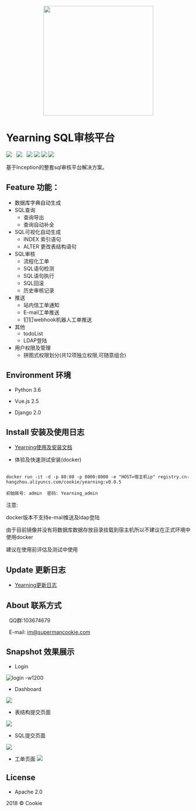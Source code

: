 <p align="center">
        <img width="300" src="http://oy0f4k5qi.bkt.clouddn.com/git_logo2.svg">
</p>

# Yearning SQL审核平台

![](https://img.shields.io/badge/build-release-brightgreen.svg)  
![](https://img.shields.io/badge/version-v1.0.0-brightgreen.svg)  
![](https://img.shields.io/badge/vue.js-2.5.0-brightgreen.svg) 
![](https://img.shields.io/badge/iview-2.8.0-brightgreen.svg?style=flat-square) 
![](https://img.shields.io/badge/python-3.6-brightgreen.svg)
![](https://img.shields.io/badge/Django-2.0-brightgreen.svg)

基于Inception的整套sql审核平台解决方案。

## Feature 功能：

- 数据库字典自动生成
- SQL查询
    - 查询导出
    - 查询自动补全 
- SQL可视化自动生成
    - INDEX 索引语句
    - ALTER 更改表结构语句
- SQL审核
    - 流程化工单
    - SQL语句检测
    - SQL语句执行
    - SQL回滚
    - 历史审核记录
- 推送
    - 站内信工单通知
    - E-mail工单推送
    - 钉钉webhook机器人工单推送
- 其他
    - todoList
    - LDAP登陆   
- 用户权限及管理
    - 拼图式权限划分(共12项独立权限,可随意组合)
## Environment 环境

- Python 3.6

- Vue.js 2.5

- Django 2.0

## Install 安装及使用日志
- [Yearning使用及安装文档](https://cookiey.github.io/Yearning-document/)

- 体验及快速测试安装(docker)

```

docker run -it -d -p 80:80 -p 8000:8000 -e "HOST=宿主机ip" registry.cn-hangzhou.aliyuncs.com/cookie/yearning:v0.0.5 

初始账号: admin  密码: Yearning_admin
```
注意: 

docker版本不支持e-mail推送及ldap登陆

由于目前镜像并没有将数据库数据存放目录挂载到宿主机所以不建议在正式环境中使用docker

建议在使用前评估及测试中使用
## Update 更新日志
  - [Yearning更新日志](https://cookiey.github.io/Yearning-document/update/)
## About 联系方式
   
   QQ群:103674679
   
   E-mail: im@supermancookie.com

## Snapshot 效果展示

- Login

![login -w1200](http://oy0f4k5qi.bkt.clouddn.com/logo.png)


- Dashboard

![](http://oy0f4k5qi.bkt.clouddn.com/index.png)


- 表结构提交页面

![](http://oy0f4k5qi.bkt.clouddn.com/table.png)

- SQL提交页面

![](http://oy0f4k5qi.bkt.clouddn.com/sql.png)

- 工单页面
![](http://oy0f4k5qi.bkt.clouddn.com/order.png)


## License

- Apache 2.0

2018 © Cookie


